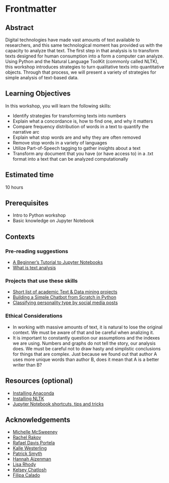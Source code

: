 # Frontmatter

## Abstract

Digital technologies have made vast amounts of text available to researchers, and this same technological moment has provided us with the capacity to analyze that text. The first step in that analysis is to transform texts designed for human consumption into a form a computer can analyze. Using Python and the Natural Language ToolKit (commonly called NLTK), this workshop introduces strategies to turn qualitative texts into quantitative objects. Through that process, we will present a variety of strategies for simple analysis of text-based data.

## Learning Objectives

In this workshop, you will learn the following skills:

- Identify strategies for transforming texts into numbers
- Explain what a concordance is, how to find one, and why it matters
- Compare frequency distribution of words in a text to quantify the narrative arc
- Explain what stop words are and why they are often removed
- Remove stop words in a variety of languages
- Utilize Part-of-Speech tagging to gather insights about a text
- Transform any document that you have (or have access to) in a .txt format into a text that can be analyzed computationally

## Estimated time

10 hours

## Prerequisites

- Intro to Python workshop
- Basic knowledge on Jupyter Notebook

## Contexts

### Pre-reading suggestions

- [A Beginner’s Tutorial to Jupyter Notebooks](https://towardsdatascience.com/a-beginners-tutorial-to-jupyter-notebooks-1b2f8705888a)
- [What is text analysis](https://www.scribbr.com/methodology/textual-analysis/) <!--- I don't love this one, but haven't found a better one yet -->

### Projects that use these skills

- [Short list of academic Text & Data mining projects](https://libguides.bc.edu/textdatamining/projects) 
- [Building a Simple Chatbot from Scratch in Python](https://github.com/parulnith/Building-a-Simple-Chatbot-in-Python-using-NLTK)
- [Classifying personality type by social media posts](https://github.com/TGDivy/MBTI-Personality-Classifier)

### Ethical Considerations

- In working with massive amounts of text, it is natural to lose the original context. We must be aware of that and be careful when analizing it.
- It is important to constantly question our assumptions and the indexes we are using. Numbers and graphs do not tell the story, our analysis does. We must be careful not to draw hasty and simplistic conclusions for things that are complex. Just because we found out that author A uses more unique words than author B, does it mean that A is a better writer than B?

## Resources (optional)

- [Installing Anaconda](https://github.com/DHRI-Curriculum/install/blob/master/sections/python.md)
- [Installing NLTK](https://github.com/DHRI-Curriculum/install/blob/master/sections/nltk.md)
- [Jupyter Notebook shortcuts, tips and tricks](http://maxmelnick.com/2016/04/19/python-beginner-tips-and-tricks.html)

## Acknowledgements

- [Michelle McSweeney](https://github.com/michellejm)
- [Rachel Rakov](https://github.com/rachelrakov)
- [Rafael Davis Portela](https://github.com/rafadavis)
- [Kalle Westerling](https://github.com/kallewesterling)
- [Patrick Smyth](https://github.com/smythp)
- [Hannah Aizenman](https://github.com/story645)
- [Lisa Rhody](https://github.com/lmrhody)
- [Kelsey Chatlosh](https://github.com/kchatlosh)
- [Filipa Calado](https://github.com/gofilipa)